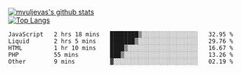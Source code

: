 [![mvuljevas's github stats](https://github-readme-stats.vercel.app/api?username=mvuljevas&show_icons=true&theme=dracula)](https://www.mvuljevas.com)
<br>
[![Top Langs](https://github-readme-stats.vercel.app/api/top-langs/?username=mvuljevas&theme=dracula)](https://www.mvuljevas.com)

<!--START_SECTION:waka-->
```text
JavaScript   2 hrs 18 mins   ████████▒░░░░░░░░░░░░░░░░   32.95 % 
Liquid       2 hrs 5 mins    ███████▒░░░░░░░░░░░░░░░░░   29.76 % 
HTML         1 hr 10 mins    ████▒░░░░░░░░░░░░░░░░░░░░   16.67 % 
PHP          55 mins         ███▒░░░░░░░░░░░░░░░░░░░░░   13.26 % 
Other        9 mins          ▓░░░░░░░░░░░░░░░░░░░░░░░░   02.19 % 
```
<!--END_SECTION:waka-->
